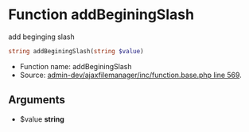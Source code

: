 Function addBeginingSlash
===========================

add beginging slash



```php
string addBeginingSlash(string $value)
```

* Function name: addBeginingSlash
* Source: [admin-dev/ajaxfilemanager/inc/function.base.php line 569](https://github.com/PrestaShop/PrestaShop/blob/1.5.0.9/admin-dev/ajaxfilemanager/inc/function.base.php#L569).

Arguments
---------

* $value **string**

